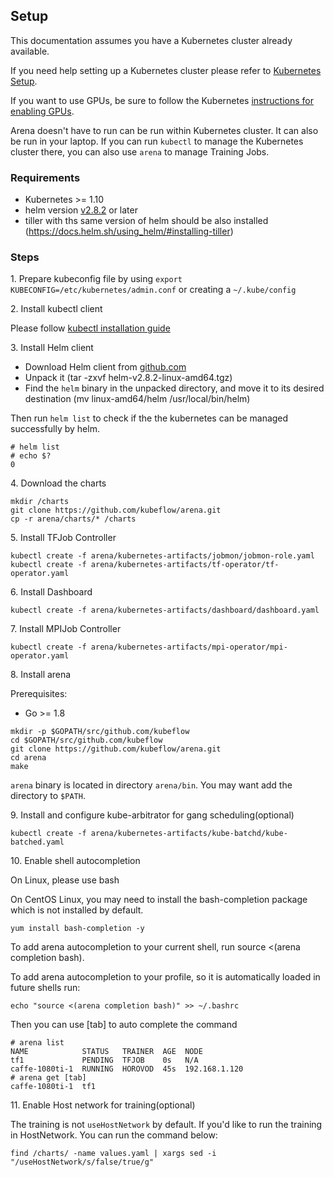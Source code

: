 ## Setup

This documentation assumes you have a Kubernetes cluster already available.

If you need help setting up a Kubernetes cluster please refer to [Kubernetes Setup](https://kubernetes.io/docs/setup/).

If you want to use GPUs, be sure to follow the Kubernetes [instructions for enabling GPUs](https://kubernetes.io/docs/tasks/manage-gpus/scheduling-gpus/).

Arena doesn't have to run can be run within Kubernetes cluster. It can also be run in your laptop. If you can run `kubectl` to manage the Kubernetes cluster there, you can also use `arena`  to manage Training Jobs.

### Requirements

  * Kubernetes >= 1.10
  * helm version [v2.8.2](https://docs.helm.sh/using_helm/#installing-helm) or later 
  * tiller with ths same version of helm should be also installed (https://docs.helm.sh/using_helm/#installing-tiller)

### Steps

1\. Prepare kubeconfig file by using `export KUBECONFIG=/etc/kubernetes/admin.conf` or creating a `~/.kube/config`

2\. Install kubectl client

Please follow [kubectl installation guide](https://kubernetes.io/docs/tasks/tools/install-kubectl/)

3\. Install Helm client

- Download Helm client from [github.com](https://github.com/helm/helm/releases)  
- Unpack it (tar -zxvf helm-v2.8.2-linux-amd64.tgz)
- Find the `helm` binary in the unpacked directory, and move it to its desired destination (mv linux-amd64/helm /usr/local/bin/helm)

Then run `helm list` to check if the the kubernetes can be managed successfully by helm.

```
# helm list
# echo $?
0
```

4\. Download the charts

```
mkdir /charts
git clone https://github.com/kubeflow/arena.git
cp -r arena/charts/* /charts
```

5\. Install TFJob Controller

```
kubectl create -f arena/kubernetes-artifacts/jobmon/jobmon-role.yaml
kubectl create -f arena/kubernetes-artifacts/tf-operator/tf-operator.yaml
```

6\. Install Dashboard

```
kubectl create -f arena/kubernetes-artifacts/dashboard/dashboard.yaml
```

7\. Install MPIJob Controller

```
kubectl create -f arena/kubernetes-artifacts/mpi-operator/mpi-operator.yaml
```

8\. Install arena

Prerequisites:

- Go >= 1.8

```
mkdir -p $GOPATH/src/github.com/kubeflow
cd $GOPATH/src/github.com/kubeflow
git clone https://github.com/kubeflow/arena.git
cd arena
make
```

`arena` binary is located in directory `arena/bin`. You may want add the directory to `$PATH`.


9\. Install and configure kube-arbitrator for gang scheduling(optional)

```
kubectl create -f arena/kubernetes-artifacts/kube-batchd/kube-batched.yaml
```

10\. Enable shell autocompletion

On Linux, please use bash

On CentOS Linux, you may need to install the bash-completion package which is not installed by default.

```
yum install bash-completion -y
```

To add arena autocompletion to your current shell, run source <(arena completion bash).

To add arena autocompletion to your profile, so it is automatically loaded in future shells run:

```
echo "source <(arena completion bash)" >> ~/.bashrc
```

Then you can use [tab] to auto complete the command

```
# arena list
NAME            STATUS   TRAINER  AGE  NODE
tf1             PENDING  TFJOB    0s   N/A
caffe-1080ti-1  RUNNING  HOROVOD  45s  192.168.1.120
# arena get [tab]
caffe-1080ti-1  tf1
```


11\. Enable Host network for training(optional)

The training is not `useHostNetwork` by default. If you'd like to run the training in HostNetwork. You can run the command below:

```
find /charts/ -name values.yaml | xargs sed -i "/useHostNetwork/s/false/true/g"
```